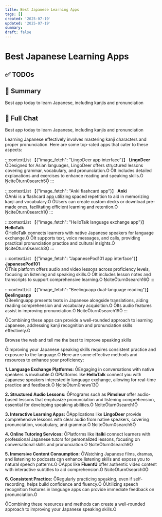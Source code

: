 ```yaml
---
title: Best Japanese Learning Apps
tags: []
created: '2025-07-19'
updated: '2025-07-19'
summary:
draft: false
---
```


# Best Japanese Learning Apps

## ✅ TODOs


## 📌 Summary
Best app today to learn Japanese, including kanjis and pronunciation

## 🧠 Full Chat


Best app today to learn Japanese, including kanjis and pronunciation 



Learning Japanese effectively involves mastering kanji characters and proper pronunciation. Here are some top-rated apps that cater to these aspects:

:::contextList
【{"image_fetch": "LingoDeer app interface"}】
**LingoDeer**  
Designed for Asian languages, LingoDeer offers structured lessons covering grammar, vocabulary, and pronunciation. It includes detailed explanations and exercises to enhance reading and speaking skills. citeturn0search5
:::

:::contextList
【{"image_fetch": "Anki flashcard app"}】
**Anki**  
Anki is a flashcard app utilizing spaced repetition to aid in memorizing kanji and vocabulary. Users can create custom decks or download pre-made ones, facilitating efficient learning and retention. citeturn0search1
:::

:::contextList
【{"image_fetch": "HelloTalk language exchange app"}】
**HelloTalk**  
HelloTalk connects learners with native Japanese speakers for language exchange. It supports text, voice messages, and calls, providing practical pronunciation practice and cultural insights. citeturn0search3
:::

:::contextList
【{"image_fetch": "JapanesePod101 app interface"}】
**JapanesePod101**  
This platform offers audio and video lessons across proficiency levels, focusing on listening and speaking skills. It includes lesson notes and transcripts to support comprehensive learning. citeturn0search16
:::

:::contextList
【{"image_fetch": "Beelinguapp dual-language reading"}】
**Beelinguapp**  
Beelinguapp presents texts in Japanese alongside translations, aiding reading comprehension and vocabulary acquisition. Its audio features assist in improving pronunciation. citeturn0search19
:::

Combining these apps can provide a well-rounded approach to learning Japanese, addressing kanji recognition and pronunciation skills effectively. 

Browse the web and tell me the best to improve speaking skills

Improving your Japanese speaking skills requires consistent practice and exposure to the language. Here are some effective methods and resources to enhance your proficiency:

**1. Language Exchange Platforms:**
Engaging in conversations with native speakers is invaluable. Platforms like **HelloTalk** connect you with Japanese speakers interested in language exchange, allowing for real-time practice and feedback. citeturn0news13

**2. Structured Audio Lessons:**
Programs such as **Pimsleur** offer audio-based lessons that emphasize pronunciation and listening comprehension, essential for developing speaking abilities. citeturn0search1

**3. Interactive Learning Apps:**
Applications like **LingoDeer** provide comprehensive lessons with clear audio from native speakers, covering pronunciation, vocabulary, and grammar. citeturn0search5

**4. Online Tutoring Services:**
Platforms like **italki** connect learners with professional Japanese tutors for personalized lessons, focusing on conversational skills and pronunciation. citeturn0search9

**5. Immersive Content Consumption:**
Watching Japanese films, dramas, and listening to podcasts can enhance listening skills and expose you to natural speech patterns. Apps like **FluentU** offer authentic video content with interactive subtitles to aid comprehension. citeturn0search0

**6. Consistent Practice:**
Regularly practicing speaking, even if self-recording, helps build confidence and fluency. Utilizing speech recognition features in language apps can provide immediate feedback on pronunciation.

Combining these resources and methods can create a well-rounded approach to improving your Japanese speaking skills.